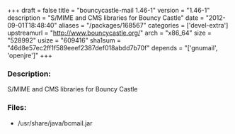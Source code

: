 +++
draft = false
title = "bouncycastle-mail 1.46-1"
version = "1.46-1"
description = "S/MIME and CMS libraries for Bouncy Castle"
date = "2012-09-01T18:48:40"
aliases = "/packages/168567"
categories = ['devel-extra']
upstreamurl = "http://www.bouncycastle.org/"
arch = "x86_64"
size = "528992"
usize = "609416"
sha1sum = "46d8e57ec2ff1f589eeef2387def018abdd7b70f"
depends = "['gnumail', 'openjre']"
+++
### Description: 
S/MIME and CMS libraries for Bouncy Castle

### Files: 
* /usr/share/java/bcmail.jar
